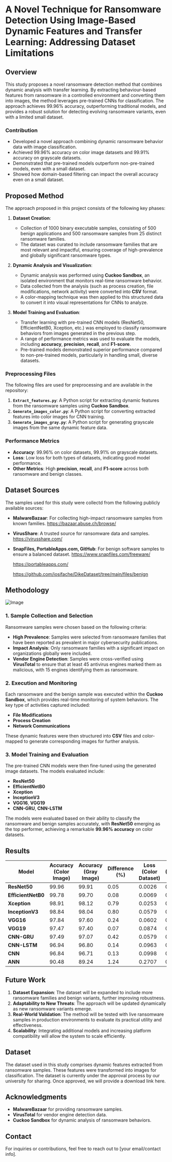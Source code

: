 # A Novel Technique for Ransomware Detection Using Image-Based Dynamic Features and Transfer Learning: Addressing Dataset Limitations 

## Overview
This study proposes a novel ransomware detection method that combines dynamic analysis with transfer learning. By extracting behaviour-based features from ransomware in a controlled environment and converting them into images, the method leverages pre-trained CNNs for classification. The approach achieves 99.96% accuracy, outperforming traditional models, and provides a robust solution for detecting evolving ransomware variants, even with a limited small dataset.

### Contribution
- Developed a novel approach combining dynamic ransomware behavior data with image classification.
- Achieved 99.96% accuracy on color image datasets and 99.91% accuracy on grayscale datasets.
- Demonstrated that pre-trained models outperform non-pre-trained models, even with a small dataset.
- Showed how domain-based filtering can impact the overall accuracy even on a small dataset.

## Proposed Method
The approach proposed in this project consists of the following key phases:

1. **Dataset Creation**:
   - Collection of 1000 binary executable samples, consisting of 500 benign applications and 500 ransomware samples from 25 distinct ransomware families.
   - The dataset was curated to include ransomware families that are most relevant and impactful, ensuring coverage of high-prevalence and globally significant ransomware types.
  
2. **Dynamic Analysis and Visualization**:
   - Dynamic analysis was performed using **Cuckoo Sandbox**, an isolated environment that monitors real-time ransomware behavior. 
   - Data collected from the analysis (such as process creation, file modifications, network activity) were converted into **CSV** format.
   - A color-mapping technique was then applied to this structured data to convert it into visual representations for CNNs to analyze.

3. **Model Training and Evaluation**:
   - Transfer learning with pre-trained CNN models (ResNet50, EfficientNetB0, Xception, etc.) was employed to classify ransomware behaviors from images generated in the previous step.
   - A range of performance metrics was used to evaluate the models, including **accuracy**, **precision**, **recall**, and **F1-score**.
   - Pre-trained models demonstrated superior performance compared to non-pre-trained models, particularly in handling small, diverse datasets.

### Preprocessing Files
The following files are used for preprocessing and are available in the repository:
1. **`Extract_features.py`**: A Python script for extracting dynamic features from the ransomware samples using **Cuckoo Sandbox**.
2. **`Generate_images_color.py`**: A Python script for converting extracted features into color images for CNN training.
3. **`Generate_images_gray.py`**: A Python script for generating grayscale images from the same dynamic feature data.

### Performance Metrics
- **Accuracy**: 99.96% on color datasets, 99.91% on grayscale datasets.
- **Loss**: Low loss for both types of datasets, indicating good model performance.
- **Other Metrics**: High **precision**, **recall**, and **F1-score** across both ransomware and benign classes.

## Dataset Sources
The samples used for this study were collectd from the following publicly available sources:
- **MalwareBazaar**: For collecting high-impact ransomware samples from known families.
  https://bazaar.abuse.ch/browse/
- **VirusShare**: A trusted source for ransomware data and samples.
  https://virusshare.com/
- **SnapFiles, PortableApps.com, GitHub**: For benign software samples to ensure a balanced dataset.
  https://www.snapfiles.com/freeware/
  
  https://portableapps.com/
  
  https://github.com/iosifache/DikeDataset/tree/main/files/benign
 
## Methodology
![Image](https://github.com/user-attachments/assets/2ed7a6eb-fffa-4428-90fc-45287cf05315)
### 1. Sample Collection and Selection
Ransomware samples were chosen based on the following criteria:
- **High Prevalence**: Samples were selected from ransomware families that have been reported as prevalent in major cybersecurity publications.
- **Impact Analysis**: Only ransomware families with a significant impact on organizations globally were included.
- **Vendor Engine Detection**: Samples were cross-verified using **VirusTotal** to ensure that at least 45 antivirus engines marked them as malicious, with 15 engines identifying them as ransomware.

### 2. Execution and Monitoring
Each ransomware and the benign sample was executed within the **Cuckoo Sandbox**, which provides real-time monitoring of system behaviors. The key type of activities captured included:
- **File Modifications**
- **Process Creation**
- **Network Communications**

These dynamic features were then structured into **CSV** files and color-mapped to generate corresponding images for further analysis.

### 3. Model Training and Evaluation
The pre-trained CNN models were then fine-tuned using the generated image datasets. The models evaluated include:
- **ResNet50**
- **EfficientNetB0**
- **Xception**
- **InceptionV3**
- **VGG16**, **VGG19**
- **CNN-GRU**, **CNN-LSTM**

The models were evaluated based on their ability to classify the ransomware and benign samples accurately, with **ResNet50** emerging as the top performer, achieving a remarkable **99.96% accuracy** on color datasets.

## Results
| Model            | Accuracy (Color Image) | Accuracy (Gray Image) | Difference (%) | Loss (Color Dataset) | Loss (Grayscale Dataset) | Difference (%) |
|------------------|------------------------|-----------------------|----------------|----------------------|--------------------------|----------------|
| **ResNet50**      | 99.96                  | 99.91                 | 0.05           | 0.0026               | 0.0059                   | 0.0033         |
| **EfficientNetB0**| 99.78                  | 99.70                 | 0.08           | 0.0069               | 0.0167                   | 0.0098         |
| **Xception**      | 98.91                  | 98.12                 | 0.79           | 0.0253               | 0.0471                   | 0.0218         |
| **InceptionV3**   | 98.84                  | 98.04                 | 0.80           | 0.0579               | 0.1261                   | 0.0682         |
| **VGG16**         | 97.84                  | 97.60                 | 0.24           | 0.0602               | 0.1179                   | 0.0577         |
| **VGG19**         | 97.47                  | 97.40                 | 0.07           | 0.0874               | 0.1194                   | 0.0320         |
| **CNN-GRU**       | 97.49                  | 97.07                 | 0.42           | 0.0579               | 0.0680                   | 0.0101         |
| **CNN-LSTM**      | 96.94                  | 96.80                 | 0.14           | 0.0963               | 0.0807                   | -0.0156        |
| **CNN**           | 96.84                  | 96.71                 | 0.13           | 0.0998               | 0.1045                   | 0.0047         |
| **ANN**           | 90.48                  | 89.24                 | 1.24           | 0.2707               | 0.2853                   | 0.0146         |
## Future Work
1. **Dataset Expansion**: The dataset will be expanded to include more ransomware families and benign variants, further improving robustness.
2. **Adaptability to New Threats**: The approach will be updated dynamically as new ransomware variants emerge.
3. **Real-World Validation**: The method will be tested with live ransomware samples in production environments to evaluate its practical utility and effectiveness.
4. **Scalability**: Integrating additional models and increasing platform compatibility will allow the system to scale efficiently.

## Dataset
The dataset used in this study comprises dynamic features extracted from ransomware samples. These features were transformed into images for classification. The dataset is currently under the approval process by our university for sharing. Once approved, we will provide a download link here.

## Acknowledgments
- **MalwareBazaar** for providing ransomware samples.
- **VirusTotal** for vendor engine detection data.
- **Cuckoo Sandbox** for dynamic analysis of ransomware behaviors.
  
## Contact
For inquiries or contributions, feel free to reach out to [your email/contact info].

